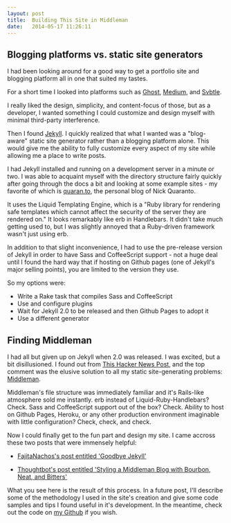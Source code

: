 ```yaml
---
layout: post
title:  Building This Site in Middleman
date:   2014-05-17 11:26:11
---
```


## Blogging platforms vs. static site generators

I had been looking around for a good way to get a portfolio site and blogging platform all in one that suited my tastes.

For a short time I looked into platforms such as [Ghost](https://ghost.org), [Medium](https://medium.com), and [Svbtle](https://svbtle.com).

I really liked the design, simplicity, and content-focus of those, but as a developer, I wanted something I could customize and design myself with minimal third-party interference.

Then I found [Jekyll](https://jekyllrb.com). I quickly realized that what I wanted was a "blog-aware" static site generator rather than a blogging platform alone. This would give me the ability to fully customize every aspect of my site while allowing me a place to write posts.

I had Jekyll installed and running on a development server in a minute or two. I was able to acquaint myself with the directory structure fairly quickly after going through the docs a bit and looking at some example sites - my favorite of which is [quaran.to](https://quaran.to), the personal blog of Nick Quaranto.

It uses the Liquid Templating Engine, which is a "Ruby library for rendering safe templates which cannot affect the security of the server they are rendered on." It looks remarkably like erb in Handlebars. It didn't take much getting used to, but I was slightly annoyed that a Ruby-driven framework wasn't just using erb.

In addition to that slight inconvenience, I had to use the pre-release version of Jekyll in order to have Sass and CoffeeScript support - not a huge deal until I found the hard way that if hosting on Github pages (one of Jekyll's major selling points), you are limited to the version they use.

So my options were:

- Write a Rake task that compiles Sass and CoffeeScript
- Use and configure plugins
- Wait for Jekyll 2.0 to be released and then Github Pages to adopt it
- Use a different generator

## Finding Middleman

I had all but given up on Jekyll when 2.0 was released. I was excited, but a bit disillusioned. I found out from [This Hacker News Post](https://news.ycombinator.com/item?id=7708142), and the top comment was the elusive solution to all my static site-generating problems: [Middleman](https://middlemanapp.com).

Middleman's file structure was immediately familiar and it's Rails-like atmosphere sold me instantly. erb instead of Liquid-Ruby-Handlebars? Check. Sass and CoffeeScript support out of the box? Check. Ability to host on Github Pages, Heroku, or any other production environment imaginable with little configuration? Check, check, and check.

Now I could finally get to the fun part and design my site. I came accross these two posts that were immensely helpful:

- [FajitaNachos's post entitled 'Goodbye Jekyll'](https://github.com/andrewholsted/fajitanachos.com/blob/source/source/posts/2013-08-10-Goodbye-jekyll.html.markdown)

- [Thoughtbot's post entitled 'Styling a Middleman Blog with Bourbon, Neat, and Bitters'](https://thoughtbot.com/blog/middleman-bourbon-walkthrough)

What you see here is the result of this process. In a future post, I'll describe some of the methodology I used in the site's creation and give some code samples and tips I found useful in it's development. In the meantime, check out the code on [my Github](https://github.com/elliotec/ellio2) if you wish.

